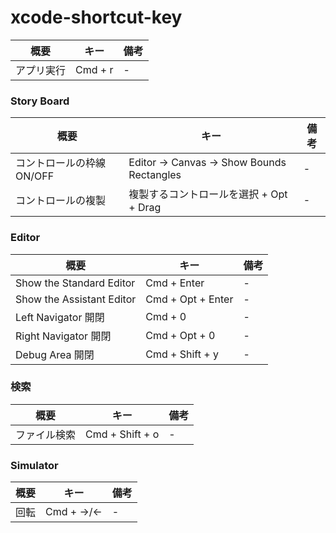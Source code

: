 # xcode-shortcut-key

| 概要            | キー           | 備考           |
| ------------- |-------------|-------------|
| アプリ実行 | Cmd + r |-| 

### Story Board
| 概要            | キー           | 備考           |
| ------------- |-------------|-------------|
| コントロールの枠線 ON/OFF | Editor → Canvas → Show Bounds Rectangles |-| 
| コントロールの複製 | 複製するコントロールを選択 + Opt + Drag |-| 

### Editor
| 概要            | キー           | 備考           |
| ------------- |-------------|-------------|
| Show the Standard Editor | Cmd + Enter |-| 
| Show the Assistant Editor | Cmd + Opt + Enter |-| 
| Left Navigator 開閉 | Cmd + 0 |-| 
| Right Navigator 開閉 | Cmd + Opt + 0 |-| 
| Debug Area 開閉 | Cmd + Shift + y |-| 

### 検索
| 概要            | キー           | 備考           |
| ------------- |-------------|-------------|
| ファイル検索 | Cmd + Shift + o |-| 

### Simulator
| 概要            | キー           | 備考           |
| ------------- |-------------|-------------|
| 回転 | Cmd + →/← |-| 
